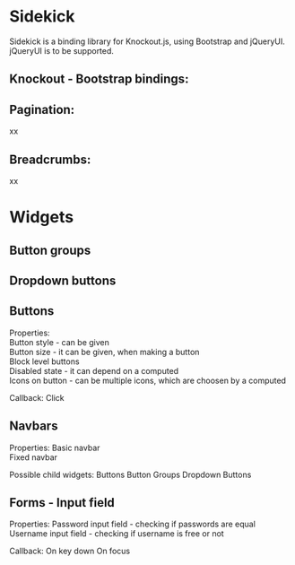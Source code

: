 Sidekick
========

Sidekick is a binding library for Knockout.js, using Bootstrap and jQueryUI. jQueryUI is to be supported.


Knockout - Bootstrap bindings:
--

Pagination:
-

xx

Breadcrumbs:
-

xx




Widgets
========

Button groups
--

Dropdown buttons  
--


Buttons 
--
  
  
Properties:  
Button style - can be given   
Button size - it can be given, when making a button    
Block level buttons   
Disabled state - it can depend on a computed  
Icons on button - can be multiple icons, which are choosen by a computed  

Callback:
Click
 

  
Navbars
--
Properties:
Basic navbar  
Fixed navbar

Possible child widgets:
Buttons
Button Groups
Dropdown Buttons
  
  
Forms - Input field
--
Properties:
Password input field - checking if passwords are equal  
Username input field - checking if username is free or not
  
Callback:
On key down
On focus
